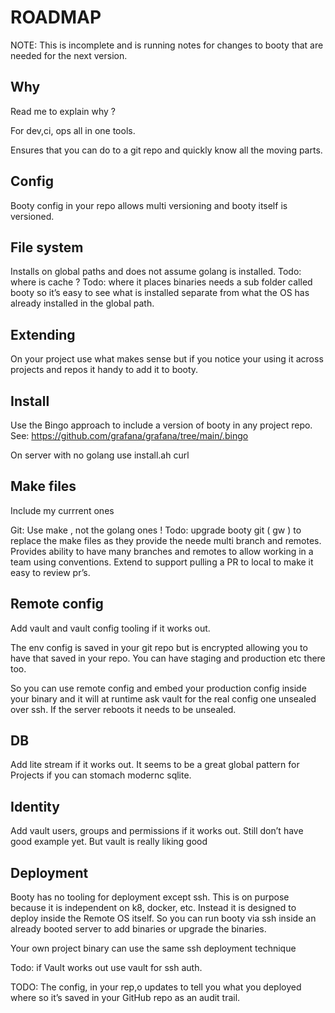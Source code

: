# ROADMAP

NOTE: This is incomplete and is running notes for changes to booty that are needed for the next version.

## Why

Read me to explain why ?

For dev,ci, ops all in one tools.

Ensures that you can do to a git repo and quickly know all the moving parts.

## Config

Booty config in your repo allows multi versioning and booty itself is versioned.

## File system

Installs on global paths and does not assume golang is installed.
Todo: where is cache ?
Todo: where it places binaries needs a sub folder called booty so it’s easy to see what is installed separate from what the OS has already installed in the global path.

## Extending

On your project use what makes sense but if you notice your using it across projects and repos it handy to add it to booty.


## Install

Use the Bingo approach to include a version of booty in any project repo.
See: https://github.com/grafana/grafana/tree/main/.bingo

On server with no golang use install.ah curl

## Make files
Include my currrent ones

Git:
Use make , not the golang ones !
Todo: upgrade booty git ( gw ) to replace the make files as they provide the neede multi branch and remotes.
Provides ability to have many branches and remotes to allow working in a team using conventions.
Extend to support pulling a PR to local to make it easy to review pr’s.

## Remote config

Add vault and vault config tooling if it works out.

The env config is saved in your git repo but is encrypted allowing you to have that saved in your repo. You can have staging and production etc there too.

So you can use remote config and embed your production config inside your binary and it will at runtime ask vault for the real config one unsealed over ssh. If the server reboots it needs to be unsealed.

## DB

Add lite stream if it works out. It seems to be a great global pattern for Projects if you can stomach modernc sqlite.

## Identity

Add vault users, groups and permissions if it works out.
Still don’t have good example yet. But vault is really liking good

## Deployment

Booty has no tooling for deployment except ssh. 
This is on purpose because it is independent on k8, docker, etc. Instead it is designed to deploy inside the Remote OS itself. So you can run booty via ssh inside an already booted server to add binaries or upgrade the binaries.

Your own project binary can use the same ssh deployment technique

Todo: if Vault works out use vault for ssh auth.

TODO: The config, in your rep,o updates to tell you what you deployed where so it’s saved in your GitHub repo as an audit trail.